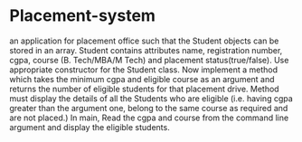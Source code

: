 # Placement-system
 an application for placement office such that the Student objects can be stored in an array. Student contains attributes name, registration number, cgpa, course (B. Tech/MBA/M Tech) and placement status(true/false). Use appropriate constructor for the Student class. Now implement a method which takes the minimum cgpa and eligible course as an argument and returns the number of eligible students for that placement drive. Method must display the details of all the Students who are eligible (i.e. having cgpa greater than the argument one, belong to the same course as required and are not placed.) In main, Read the cgpa and course from the command line argument and display the eligible students.
